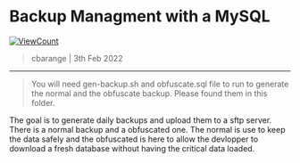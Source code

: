 # Backup Managment with a MySQL
[![ViewCount](https://views.whatilearened.today/views/github/cbarange/memo-backup-managment-with-a-mysql.svg)](https://views.whatilearened.today/views/github/cbarange/memo-backup-managment-with-a-mysql.svg)

> cbarange | 3th Feb 2022
---

> You will need gen-backup.sh and obfuscate.sql file to run to generate the normal and the obfuscate backup. Please found them in this folder. 

The goal is to generate daily backups and upload them to a sftp server. There is a normal backup and a obfuscated one. The normal is use to keep the data safely and the obfuscated is here to allow the devlopper to download a fresh database
without having the critical data loaded.
